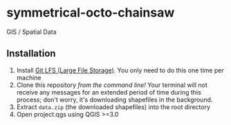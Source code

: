 # symmetrical-octo-chainsaw
GIS / Spatial Data

## Installation
1. Install [Git LFS (Large File Storage)](https://git-lfs.github.com/). You only need to do this one time per machine
2. Clone this repository *from the command line!* Your terminal will not receive any messages for an extended period of time during this process; don't worry, it's downloading shapefiles in the background.
3. Extract `data.zip` (the downloaded shapefiles) into the root directory
4. Open project.qgs using QGIS >=3.0
